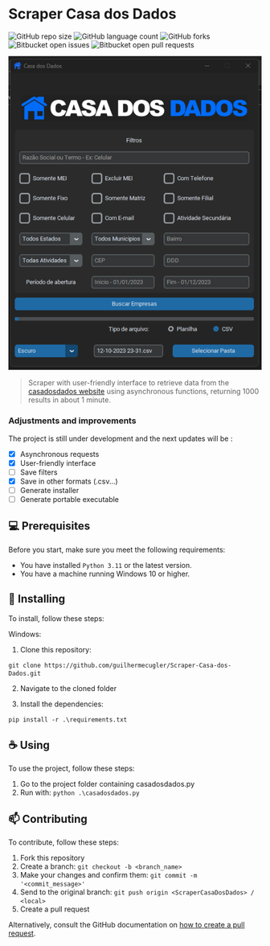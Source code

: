 # Scraper Casa dos Dados

![GitHub repo size](https://img.shields.io/github/repo-size/guilhermecugler/Scraper-Casa-dos-Dados?style=for-the-badge)
![GitHub language count](https://img.shields.io/github/languages/count/guilhermecugler/Scraper-Casa-dos-Dados?style=for-the-badge)
![GitHub forks](https://img.shields.io/github/forks/guilhermecugler/Scraper-Casa-dos-Dados?style=for-the-badge)
![Bitbucket open issues](https://img.shields.io/bitbucket/issues/guilhermecugler/Scraper-Casa-dos-Dados?style=for-the-badge)
![Bitbucket open pull requests](https://img.shields.io/bitbucket/pr-raw/guilhermecugler/Scraper-Casa-dos-Dados?style=for-the-badge)

<img src="/images/preview.png" alt="Preview">

> Scraper with user-friendly interface to retrieve data from the [casadosdados website](https://casadosdados.com.br/) using asynchronous functions, returning 1000 results in about 1 minute.

### Adjustments and improvements

The project is still under development and the next updates will be :

- [x] Asynchronous requests
- [x] User-friendly interface
- [ ] Save filters
- [x] Save in other formats (.csv...)
- [ ] Generate installer
- [ ] Generate portable executable

## 💻 Prerequisites

Before you start, make sure you meet the following requirements:

* You have installed `Python 3.11` or the latest version.
* You have a machine running Windows 10 or higher.

## 🚀 Installing

To install, follow these steps:

Windows:
1. Clone this repository:
```
git clone https://github.com/guilhermecugler/Scraper-Casa-dos-Dados.git
```
2. Navigate to the cloned folder

3. Install the dependencies:
```
pip install -r .\requirements.txt
```

## ☕ Using

To use the project, follow these steps:

1. Go to the project folder containing casadosdados.py
2. Run with: ```python .\casadosdados.py```

## 📫 Contributing

To contribute, follow these steps:

1. Fork this repository
2. Create a branch: `git checkout -b <branch_name>`
3. Make your changes and confirm them: `git commit -m '<commit_message>'`
4. Send to the original branch: `git push origin <ScraperCasaDosDados> / <local>`
5. Create a pull request

Alternatively, consult the GitHub documentation on [how to create a pull request](https://help.github.com/en/github/collaborating-with-issues-and-pull-requests/creating-a-pull-request).
